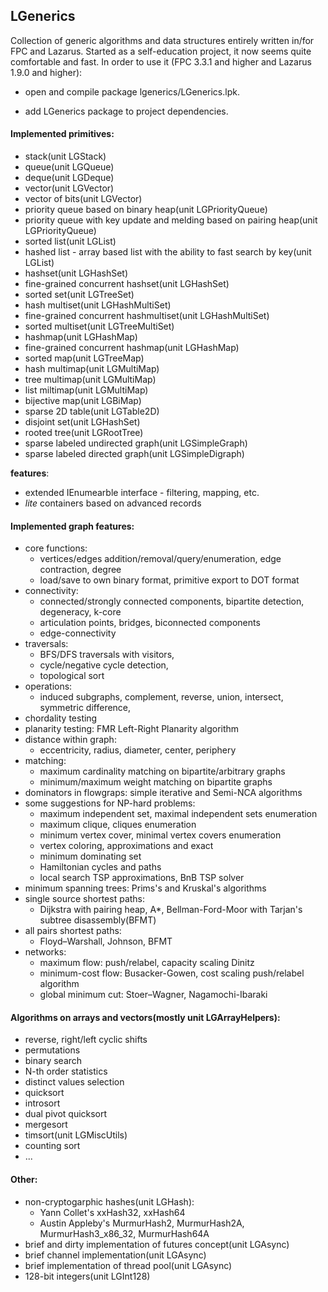 ﻿## LGenerics

  Collection of generic algorithms and data structures entirely written in/for FPC and Lazarus. 
  Started as a self-education project, it now seems quite comfortable and fast.
  In order to use it (FPC 3.3.1 and higher and Lazarus 1.9.0 and higher):
  
  - open and compile package lgenerics/LGenerics.lpk.
  
  - add LGenerics package to project dependencies.
#### Implemented primitives:
  - stack(unit LGStack)
  - queue(unit LGQueue)
  - deque(unit LGDeque)
  - vector(unit LGVector)
  - vector of bits(unit LGVector)
  - priority queue based on binary heap(unit LGPriorityQueue)
  - priority queue with key update and melding based on pairing heap(unit LGPriorityQueue)
  - sorted list(unit LGList)
  - hashed list - array based list with the ability to fast search by key(unit LGList)  
  - hashset(unit LGHashSet)
  - fine-grained concurrent hashset(unit LGHashSet)
  - sorted set(unit LGTreeSet)
  - hash multiset(unit LGHashMultiSet)
  - fine-grained concurrent hashmultiset(unit LGHashMultiSet)
  - sorted multiset(unit LGTreeMultiSet)
  - hashmap(unit LGHashMap)
  - fine-grained concurrent hashmap(unit LGHashMap)
  - sorted map(unit LGTreeMap)
  - hash multimap(unit LGMultiMap)
  - tree multimap(unit LGMultiMap)
  - list miltimap(unit LGMultiMap)
  - bijective map(unit LGBiMap)
  - sparse 2D table(unit LGTable2D)
  - disjoint set(unit LGHashSet)
  - rooted tree(unit LGRootTree)
  - sparse labeled undirected graph(unit LGSimpleGraph)
  - sparse labeled directed graph(unit LGSimpleDigraph)

  **features**:
  - extended IEnumearble interface - filtering, mapping, etc.
  - *lite* containers based on advanced records
#### Implemented graph features:
  - core functions:
    + vertices/edges addition/removal/query/enumeration, edge contraction, degree
    + load/save to own binary format, primitive export to DOT format
  - connectivity:
    + connected/strongly connected components, bipartite detection, degeneracy, k-core
    + articulation points, bridges, biconnected components 
    + edge-connectivity 
  - traversals:
    + BFS/DFS traversals with visitors, 
    + cycle/negative cycle detection, 
    + topological sort
  - operations: 
    + induced subgraphs, complement, reverse, union, intersect, symmetric difference,
  - chordality testing
  - planarity testing: FMR Left-Right Planarity algorithm
  - distance within graph: 
    + eccentricity, radius, diameter, center, periphery 
  - matching:
    + maximum cardinality matching on bipartite/arbitrary graphs  
    + minimum/maximum weight matching on bipartite graphs
  - dominators in flowgraps: simple iterative and Semi-NCA algorithms
  - some suggestions for NP-hard problems: 
    + maximum independent set, maximal independent sets enumeration 
    + maximum clique, cliques enumeration
    + minimum vertex cover, minimal vertex covers enumeration
    + vertex coloring, approximations and exact
    + minimum dominating set
    + Hamiltonian cycles and paths
    + local search TSP approximations, BnB TSP solver
  - minimum spanning trees: Prims's and Kruskal's algorithms
  - single source shortest paths: 
    + Dijkstra with pairing heap, A*, Bellman-Ford-Moor with Tarjan's subtree disassembly(BFMT)
  - all pairs shortest paths: 
    + Floyd–Warshall, Johnson, BFMT  
  - networks:
    + maximum flow: push/relabel, capacity scaling Dinitz
    + minimum-cost flow: Busacker-Gowen, cost scaling push/relabel algorithm
    + global minimum cut: Stoer–Wagner, Nagamochi-Ibaraki    
#### Algorithms on arrays and vectors(mostly unit LGArrayHelpers):
  - reverse, right/left cyclic shifts
  - permutations
  - binary search
  - N-th order statistics
  - distinct values selection
  - quicksort
  - introsort
  - dual pivot quicksort
  - mergesort
  - timsort(unit LGMiscUtils)
  - counting sort
  - ...
#### Other:
  - non-cryptogarphic hashes(unit LGHash):
    + Yann Collet's xxHash32, xxHash64
    + Austin Appleby's MurmurHash2, MurmurHash2A, MurmurHash3_x86_32, MurmurHash64A
  - brief and dirty implementation of futures concept(unit LGAsync)
  - brief channel implementation(unit LGAsync)
  - brief implementation of thread pool(unit LGAsync)
  - 128-bit integers(unit LGInt128)
